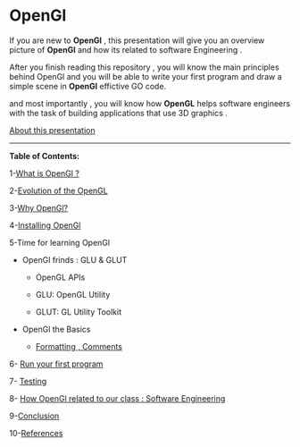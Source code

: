 # OpenGl


If you are new to **OpenGl** , this presentation will give you an overview picture of **OpenGl** and how its related to software Engineering .

After you finish reading this repository , you will know the main principles behind OpenGl and you will be able to write your first program and draw a simple scene in **OpenGl**  effictive GO code.

and most importantly , you will know how **OpenGL** helps software engineers with the task of building applications that use 3D graphics .


[About this presentation](https://github.com/Afnan-Aldhahri/OpenGl/blob/master/Resources/About%20this%20presentation.md) 


-----------------------------------------------------------------------------------------------------


**Table of Contents:**



1-[What is OpenGl ?]( )  

2-[Evolution of the OpenGL ](https://github.com/Afnan-Aldhahri/OpenGl/blob/master/Resources/Evolution%20of%20the%20OpenGL)

3-[Why OpenGl?](https://github.com/Afnan-Aldhahri/OpenGl/blob/master/Resources/Why%20OpenGl%3F) 

4-[Installing OpenGl](https://github.com/Afnan-Aldhahri/OpenGl/blob/master/Resources/Installing%20OpenGl.md) 

5-Time for learning OpenGl

 * OpenGl frinds : GLU & GLUT
 
     * OpenGL APIs
     
     * GLU: OpenGL Utility
     
     * GLUT: GL Utility Toolkit

* OpenGl the Basics

     * [Formatting , Comments]( )
         

6- [Run your first program]( )

7- [Testing]( )

8- [How OpenGl related to our class : Software Engineering]( )

9-[Conclusion]( )

10-[References](https://github.com/Afnan-Aldhahri/OpenGl/blob/master/Resources/References.md)
